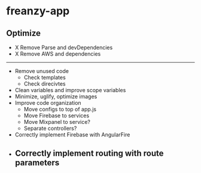 # freanzy-app




## Optimize

- X Remove Parse and devDependencies
- X Remove AWS and dependencies

----------------------------------------------------------------

- Remove unused code
  - Check templates
  - Check direcivtes
- Clean variables and improve scope variables
- Minimize, uglify, optimize images
- Improve code organization
  - Move configs to top of app.js
  - Move Firebase to services
  - Move Mixpanel to service?
  - Separate controllers?
- Correctly implement Firebase with AngularFire
- Correctly implement routing with route parameters
  - 

